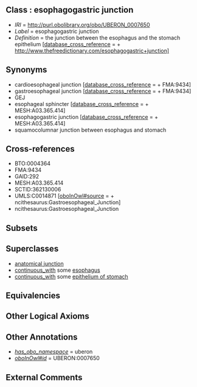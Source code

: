
## Class : esophagogastric junction

 * *IRI* = http://purl.obolibrary.org/obo/UBERON_0007650
 * *Label* = esophagogastric junction
 * *Definition* = the junction between the esophagus and the stomach epithelium [[database_cross_reference](../../ef/oboInOwl#hasDbXref.md) =  + http://www.thefreedictionary.com/esophagogastric+junction]

## Synonyms

 * cardioesophageal junction [[database_cross_reference](../../ef/oboInOwl#hasDbXref.md) =  + FMA:9434]
 * gastroesophageal junction [[database_cross_reference](../../ef/oboInOwl#hasDbXref.md) =  + FMA:9434]
 * GEJ
 * esophageal sphincter [[database_cross_reference](../../ef/oboInOwl#hasDbXref.md) =  + MESH:A03.365.414]
 * esophagogastric junction [[database_cross_reference](../../ef/oboInOwl#hasDbXref.md) =  + MESH:A03.365.414]
 * squamocolumnar junction between esophagus and stomach

## Cross-references

 * BTO:0004364
 * FMA:9434
 * GAID:292
 * MESH:A03.365.414
 * SCTID:362130006
 * UMLS:C0014871 [[oboInOwl#source](../../ce/oboInOwl#source.md) =  + ncithesaurus:Gastroesophageal_Junction]
 * ncithesaurus:Gastroesophageal_Junction

## Subsets


## Superclasses

 * [anatomical junction](../../UBERON/51/UBERON_0007651.md)
 * [continuous_with](../../FMA/72/FMA_85972.md) some [esophagus](../../UBERON/43/UBERON_0001043.md)
 * [continuous_with](../../FMA/72/FMA_85972.md) some [epithelium of stomach](../../UBERON/76/UBERON_0001276.md)

## Equivalencies


## Other Logical Axioms


## Other Annotations

 * *[has_obo_namespace](../../ce/oboInOwl#hasOBONamespace.md)* = uberon
 * *[oboInOwl#id](../../id/oboInOwl#id.md)* = UBERON:0007650

## External Comments

